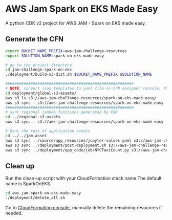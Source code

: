 # AWS Jam Spark on EKS Made Easy
A python CDK v2 project for AWS JAM - Spark on EKS made easy.

## Generate the CFN
```bash
export BUCKET_NAME_PREFIX=aws-jam-challenge-resources
export SOLUTION_NAME=spark-on-eks-made-easy

# go to the project directory
cd jam-challenge-spark-on-eks
./deployment/build-s3-dist.sh $BUCKET_NAME_PREFIX $SOLUTION_NAME

########################################################
# NOTE: convert json templates to yaml file on CFN designer console, then rename them to xxx.yaml, finally sync yaml templates to JAM S3 bucket. 
cd deployment/global-s3-assets/
aws s3 ls s3://aws-jam-challenge-resources/spark-on-eks-made-easy/
aws s3 sync . s3://aws-jam-challenge-resources/spark-on-eks-made-easy
########################################################
# sync regional lambda functions generated by CDK
cd ../regional-s3-assets
aws s3 sync . s3://aws-jam-challenge-resources/spark-on-eks-made-easy

# Sync the rest of application assets
cd ../../jam_asset
aws s3 sync ../source/app_resources/jupyter-values.yaml s3://aws-jam-challenge-resources/spark-on-eks-made-easy
aws s3 sync ../deployment/post-deployment.sh s3://aws-jam-challenge-resources/spark-on-eks-made-easy
aws s3 sync ../deployment/app_code/job/NYCTaxiCount.py s3://aws-jam-challenge-resources/spark-on-eks-made-easy
```

## Clean up
Run the clean-up script with your CloudFormation stack name.The default name is SparkOnEKS. 
```bash
cd aws-jam-spark-on-eks-made-easy
./deployment/delete_all.sh
```
Go to [CloudFormation console](https://console.aws.amazon.com/cloudformation/home?region=us-east-1), manually delete the remaining resources if needed.
